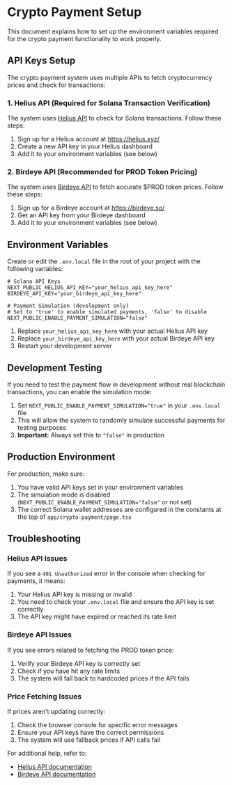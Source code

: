 # Crypto Payment Setup

This document explains how to set up the environment variables required for the crypto payment functionality to work properly.

## API Keys Setup

The crypto payment system uses multiple APIs to fetch cryptocurrency prices and check for transactions:

### 1. Helius API (Required for Solana Transaction Verification)

The system uses [Helius API](https://helius.xyz/) to check for Solana transactions. Follow these steps:

1. Sign up for a Helius account at https://helius.xyz/
2. Create a new API key in your Helius dashboard
3. Add it to your environment variables (see below)

### 2. Birdeye API (Recommended for PROD Token Pricing)

The system uses [Birdeye API](https://birdeye.so/) to fetch accurate $PROD token prices. Follow these steps:

1. Sign up for a Birdeye account at https://birdeye.so/
2. Get an API key from your Birdeye dashboard
3. Add it to your environment variables (see below)

## Environment Variables

Create or edit the `.env.local` file in the root of your project with the following variables:

```
# Solana API Keys
NEXT_PUBLIC_HELIUS_API_KEY="your_helius_api_key_here"
BIRDEYE_API_KEY="your_birdeye_api_key_here"

# Payment Simulation (development only)
# Set to 'true' to enable simulated payments, 'false' to disable
NEXT_PUBLIC_ENABLE_PAYMENT_SIMULATION="false"
```

1. Replace `your_helius_api_key_here` with your actual Helius API key
2. Replace `your_birdeye_api_key_here` with your actual Birdeye API key
3. Restart your development server

## Development Testing

If you need to test the payment flow in development without real blockchain transactions, you can enable the simulation mode:

1. Set `NEXT_PUBLIC_ENABLE_PAYMENT_SIMULATION="true"` in your `.env.local` file
2. This will allow the system to randomly simulate successful payments for testing purposes
3. **Important:** Always set this to `"false"` in production

## Production Environment

For production, make sure:

1. You have valid API keys set in your environment variables
2. The simulation mode is disabled (`NEXT_PUBLIC_ENABLE_PAYMENT_SIMULATION="false"` or not set)
3. The correct Solana wallet addresses are configured in the constants at the top of `app/crypto-payment/page.tsx`

## Troubleshooting

### Helius API Issues

If you see a `401 Unauthorized` error in the console when checking for payments, it means:
1. Your Helius API key is missing or invalid
2. You need to check your `.env.local` file and ensure the API key is set correctly
3. The API key might have expired or reached its rate limit

### Birdeye API Issues

If you see errors related to fetching the PROD token price:
1. Verify your Birdeye API key is correctly set
2. Check if you have hit any rate limits
3. The system will fall back to hardcoded prices if the API fails

### Price Fetching Issues

If prices aren't updating correctly:
1. Check the browser console for specific error messages
2. Ensure your API keys have the correct permissions
3. The system will use fallback prices if API calls fail

For additional help, refer to:
- [Helius API documentation](https://docs.helius.xyz/)
- [Birdeye API documentation](https://docs.birdeye.so/) 